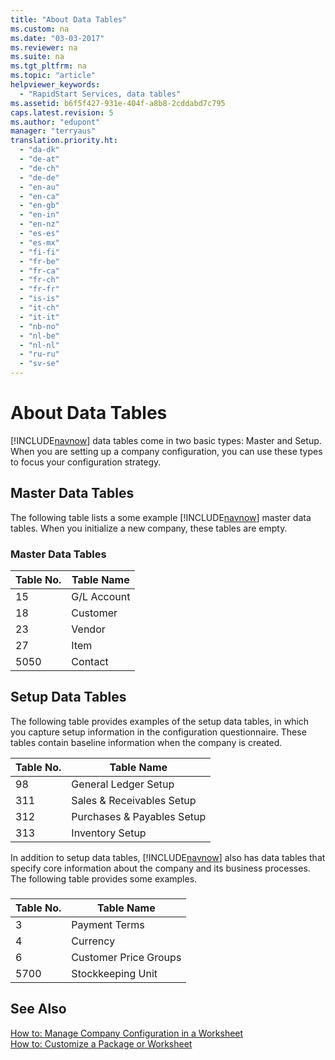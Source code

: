 ```yaml
---
title: "About Data Tables"
ms.custom: na
ms.date: "03-03-2017"
ms.reviewer: na
ms.suite: na
ms.tgt_pltfrm: na
ms.topic: "article"
helpviewer_keywords: 
  - "RapidStart Services, data tables"
ms.assetid: b6f5f427-931e-404f-a8b8-2cddabd7c795
caps.latest.revision: 5
ms.author: "edupont"
manager: "terryaus"
translation.priority.ht: 
  - "da-dk"
  - "de-at"
  - "de-ch"
  - "de-de"
  - "en-au"
  - "en-ca"
  - "en-gb"
  - "en-in"
  - "en-nz"
  - "es-es"
  - "es-mx"
  - "fi-fi"
  - "fr-be"
  - "fr-ca"
  - "fr-ch"
  - "fr-fr"
  - "is-is"
  - "it-ch"
  - "it-it"
  - "nb-no"
  - "nl-be"
  - "nl-nl"
  - "ru-ru"
  - "sv-se"
---
```

# About Data Tables
[!INCLUDE[navnow](../ApplicationDesign/includes/navnow_md.md)] data tables come in two basic types: Master and Setup. When you are setting up a company configuration, you can use these types to focus your configuration strategy.  
  
## Master Data Tables  
 The following table lists a some example [!INCLUDE[navnow](../ApplicationDesign/includes/navnow_md.md)] master data tables. When you initialize a new company, these tables are empty.  
  
### Master Data Tables  
  
|**Table No.**|**Table Name**|  
|-------------------|--------------------|  
|15|G\/L Account|  
|18|Customer|  
|23|Vendor|  
|27|Item|  
|5050|Contact|  
  
## Setup Data Tables  
 The following table provides examples of the setup data tables, in which you capture setup information in the configuration questionnaire. These tables contain baseline information when the company is created.  
  
|**Table No.**|**Table Name**|  
|-------------------|--------------------|  
|98|General Ledger Setup|  
|311|Sales & Receivables Setup|  
|312|Purchases & Payables Setup|  
|313|Inventory Setup|  
  
 In addition to setup data tables, [!INCLUDE[navnow](../ApplicationDesign/includes/navnow_md.md)] also has data tables that specify core information about the company and its business processes. The following table provides some examples.  
  
###  
  
|**Table No.**|**Table Name**|  
|-------------------|--------------------|  
|3|Payment Terms|  
|4|Currency|  
|6|Customer Price Groups|  
|5700|Stockkeeping Unit|  
  
## See Also  
 [How to: Manage Company Configuration in a Worksheet](../SetupAndAdministration/how-to-manage-company-configuration-in-a-worksheet.md)   
 [How to: Customize a Package or Worksheet](../SetupAndAdministration/how-to-customize-a-package-or-worksheet.md)
